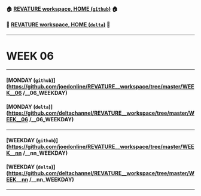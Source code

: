#### :house: [REVATURE workspace, HOME (`github`)](https://github.com/joedonline/REVATURE__workspace)  :house:
#### :house_with_garden: [REVATURE workspace, HOME (`delta`)](https://github.com/deltachannel/REVATURE__workspace) :house_with_garden:
---
# WEEK 06

---
#### [MONDAY (`github`)](https://github.com/joedonline/REVATURE__workspace/tree/master/WEEK__06 /__06_WEEKDAY)
#### [MONDAY (`delta`)](https://github.com/deltachannel/REVATURE__workspace/tree/master/WEEK__06 /__06_WEEKDAY)

---
#### [WEEKDAY (`github`)](https://github.com/joedonline/REVATURE__workspace/tree/master/WEEK__nn /__nn_WEEKDAY)
#### [WEEKDAY (`delta`)](https://github.com/deltachannel/REVATURE__workspace/tree/master/WEEK__nn /__nn_WEEKDAY)

---
